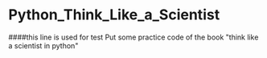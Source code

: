 # Python_Think_Like_a_Scientist
####this line is used for test
Put some practice code of the book "think like a scientist in python"

